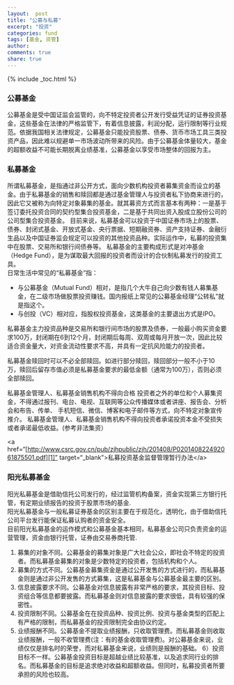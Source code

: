```yaml
---
layout:  post
title: "公募与私募"
excerpt: "投资"
categories: fund
tags: [基金, 资管]
author: 
comments: true
share: true
---
```

{% include _toc.html %}

### 公募基金
公募基金是受中国证监会监管的，向不特定投资者公开发行受益凭证的证券投资基金，这些基金在法律的严格监管下，有着信息披露，利润分配，运行限制等行业规范。依据我国相关法律规定，公募基金只能投资股票、债券、货币市场工具三类投资产品，因此难以规避单一市场波动所带来的风险。由于公募基金体量较大，基金的超额收益不可能长期脱离业绩基准，公募基金以享受市场整体的回报为主。


### 私募基金  
所谓私募基金，是指通过非公开方式，面向少数机构投资者募集资金而设立的基金。由于私募基金的销售和赎回都是通过基金管理人与投资者私下协商来进行的，因此它又被称为向特定对象募集的基金。就其募资方式而言基本有两种：一是基于签订委托投资合同的契约型集合投资基金，二是基于共同出资入股成立股份公司的公司型集合投资基金。
目前来说，私募基金可以投资于中国证券市场上的股票、债券、封闭式基金、开放式基金、央行票据、短期融资券、资产支持证券、金融衍生品以及中国证券监会规定可以投资的其他投资品种。实际运作中，私募的投资集中在股票、交易所和银行间债券等。
私募基金的主要构成形式是对冲基金（Hedge Fund），是为谋取最大回报的投资者而设计的合伙制私募发行的投资工具。  
日常生活中常见的“私募基金”指：
- 与公募基金（Mutual Fund）相对，是指几个大牛自己向少数有钱人募集基金，在二级市场做股票投资赚钱。国内报纸上常见的公募基金经理“公转私”就是指这个。
- 与创投（VC）相对应，指股权投资基金，这类基金的主要退出方式是IPO。
	 
私募基金主力投资品种是交易所和银行间市场的股票及债券，一般最小购买资金要求100万，封闭期在6到12个月，封闭期后每周、双周或每月开放一次，因此比较适合资金量大，对资金流动性要求不高，并具有一定抗风险能力的投资者。

私募基金赎回时可以不必全部赎回。如进行部分赎回，赎回部分一般不小于10万，赎回后留存市值必须是私募基金要求的最低金额（通常为100万），否则必须全部赎回。

私募基金管理人、私募基金销售机构不得向合格 投资者之外的单位和个人募集资金，不得通过报刊、电台、电视、互联网等公众传播媒体或者讲座、报告会、分析会和布告、传单、 手机短信、微信、博客和电子邮件等方式，向不特定对象宣传推介。
私募基金管理人、私募基金销售机构不得向投资者承诺投资本金不受损失或者承诺最低收益。(参考非法集资）

\<a href=“[http://www.csrc.gov.cn/pub/zjhpublic/zjh/201408/P020140822492061875501.pdf][1]” target=“_blank"\>私募投资基金监督管理暂行办法\</a\>   

### 阳光私募基金
阳光私募基金是借助信托公司发行的，经过监管机构备案，资金实现第三方银行托管，有定期业绩报告的投资于股票市场的基金.  
阳光私募基金与一般私募证券基金的区别主要在于规范化，透明化，由于借助信托公司平台发行能保证私募认购者的资金安全。  
目前阳光私募基金的运作模式和公募基金基本相同，私募基金公司只负责资金的运营管理，资金由银行托管，证券由交易券商托管.






 

 

1) 募集的对象不同。公募基金的募集对象是广大社会公众，即社会不特定的投资者。而私募基金募集的对象是少数特定的投资者，包括机构和个人。
2) 募集的方式不同。公募基金募集资金是通过公开发售的方式进行的，而私募基金则是通过非公开发售的方式募集，这是私募基金与公募基金最主要的区别。
3) 信息披露要求不同。公募基金对信息披露有非常严格的要求，其投资目标、投资组合等信息都要披露。而私募基金则对信息披露的要求很低，具有较强的保密性。
4) 投资限制不同。公募基金在在投资品种、投资比例、投资与基金类型的匹配上有严格的限制，而私募基金的投资限制完全由协议约定。
5) 业绩报酬不同。公募基金不提取业绩报酬，只收取管理费。而私募基金则收取业绩报酬，一般不收管理费(注：有的基金收取管理费)。对公募基金来说，业绩仅仅是排名时的荣誉，而对私募基金来说，业绩则是报酬的基础。
6）投资目标不一样。公募基金投资目标是超越业绩比较基准，以及追求同行业的排名。而私募基金的目标是追求绝对收益和超额收益。但同时，私募投资者所要承担的风险也较高。








<!-- 多说评论框 start -->
<div class="ds-thread" data-thread-key="fund2" data-title="fund2" ></div>
<!-- 多说评论框 end -->
<!-- 多说公共JS代码 start (一个网页只需插入一次) -->
<script type="text/javascript">
var duoshuoQuery = {short_name:"goaheadalvin"};
(function() {
var ds = document.createElement('script');
ds.type = 'text/javascript';ds.async = true;
ds.src = (document.location.protocol == 'https:' ? 'https:' : 'http:') + '//static.duoshuo.com/embed.js';
ds.charset = 'UTF-8';
(document.getElementsByTagName('head')[0] 
|| document.getElementsByTagName('body')[0]).appendChild(ds);
})();
</script>
<!-- 多说公共JS代码 end -->

[1]:	http://www.csrc.gov.cn/pub/zjhpublic/zjh/201408/P020140822492061875501.pdf